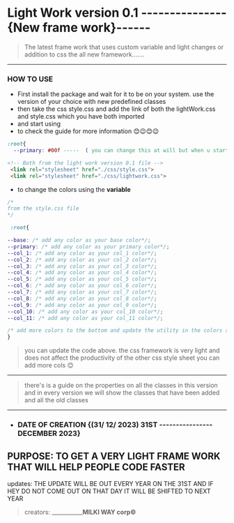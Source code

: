# Light Work version 0.1 --------------- {New frame work}------
> The latest frame work that uses custom variable and light changes or addition to css the all new framework.......

****** 
###  HOW TO USE

* First install the package and wait for it to be on your system. use the version of your choice with new predefined classes
* then take the css style.css and add the link of both the lightWork.css and style.css which you have both imported
* and start using
*  to check the guide for more information 😊😉😊😉

``` css
:root{  
  --primary: #00f -----  ( you can change this at will but when u start it will be empty)} -----(in css style.css)
  ```

```html
<!-- Both from the light work version 0.1 file -->
 <link rel="stylesheet" href="./css/style.css"> 
 <link rel="stylesheet" href="./css/lightwork.css">
  ```
  * to change the colors using the __variable__

  ```css  
  /*
  from the style.css file
  */
  
   :root{

  --base: /* add any color as your base color*/;
  --primary: /* add any color as your primary color*/;
  --col_1: /* add any color as your col_1 color*/;
  --col_2: /* add any color as your col_2 color*/;
  --col_3: /* add any color as your col_3 color*/;
  --col_4: /* add any color as your col_4 color*/;
  --col_5: /* add any color as your col_5 color*/;
  --col_6: /* add any color as your col_6 color*/;
  --col_7: /* add any color as your col_7 color*/;
  --col_8: /* add any color as your col_8 color*/;
  --col_9: /* add any color as your col_9 color*/;
  --col_10: /* add any color as your col_10 color*/;
  --col_11: /* add any color as your col_11 color*/;
  
  /* add more colors to the bottom and update the utility in the colors section */
 }
  ```
  > you can update the code above.  the css framework is very light and does not affect the productivity of the other css style sheet you can add more cols 😊
  ---------------------------------------------------------------------
  > there's is a guide on the properties on all the classes in this version and in every version we will show the classes that have been added and all the old classes 

  -----------------------------------------------------------------------
  - ### DATE OF CREATION {(31/ 12/ 2023) 31ST ----------------DECEMBER 2023} 
  PURPOSE: TO GET A VERY LIGHT FRAME WORK THAT WILL HELP PEOPLE CODE FASTER
  --
  updates: THE UPDATE WILL BE OUT EVERY YEAR ON THE 31ST AND IF HEY DO NOT COME OUT ON THAT DAY IT WILL BE SHIFTED TO NEXT YEAR

>creators:
  _________________________________MILKI WAY corp©______________________
  
